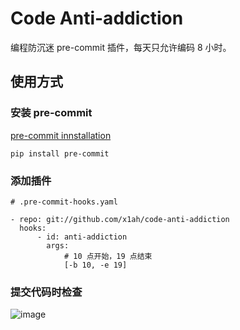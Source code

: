 # Code Anti-addiction

编程防沉迷 pre-commit 插件，每天只允许编码 8 小时。

## 使用方式

### 安装 pre-commit

[pre-commit innstallation](https://pre-commit.com/#install)

```
pip install pre-commit
```

### 添加插件

```
# .pre-commit-hooks.yaml

- repo: git://github.com/x1ah/code-anti-addiction
  hooks:
      - id: anti-addiction
        args:
            # 10 点开始，19 点结束
            [-b 10, -e 19]
```

### 提交代码时检查

![image](https://user-images.githubusercontent.com/14919255/132117146-e3f08d18-8805-433c-89f8-bd92b6858fdc.png)

